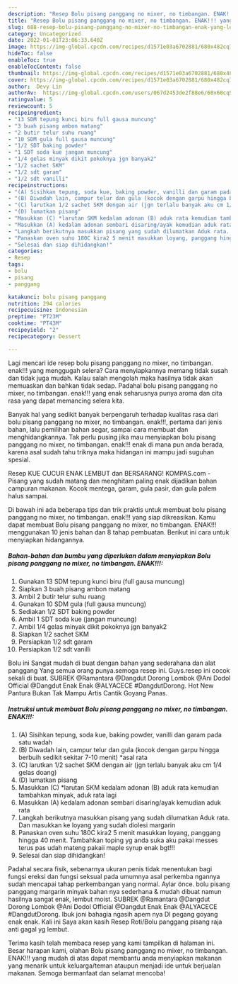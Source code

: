 ```yaml
---
description: "Resep Bolu pisang panggang no mixer, no timbangan. ENAK!!! yang Lezat"
title: "Resep Bolu pisang panggang no mixer, no timbangan. ENAK!!! yang Lezat"
slug: 688-resep-bolu-pisang-panggang-no-mixer-no-timbangan-enak-yang-lezat
category: Uncategorized
date: 2022-01-01T23:06:33.640Z
image: https://img-global.cpcdn.com/recipes/d1571e03a6702881/680x482cq70/bolu-pisang-panggang-no-mixer-no-timbangan-enak-foto-resep-utama.jpg
hideToc: false
enableToc: true
enableTocContent: false
thumbnail: https://img-global.cpcdn.com/recipes/d1571e03a6702881/680x482cq70/bolu-pisang-panggang-no-mixer-no-timbangan-enak-foto-resep-utama.jpg
cover: https://img-global.cpcdn.com/recipes/d1571e03a6702881/680x482cq70/bolu-pisang-panggang-no-mixer-no-timbangan-enak-foto-resep-utama.jpg
author:  Devy Lin
authorAv:  https://img-global.cpcdn.com/users/067d2453de2f88e6/60x60cq50/avatar.jpg
ratingvalue: 5
reviewcount: 5
recipeingredient:
- "13 SDM tepung kunci biru full gausa muncung"
- "3 buah pisang ambon matang"
- "2 butir telur suhu ruang"
- "10 SDM gula full gausa muncung"
- "1/2 SDT baking powder"
- "1 SDT soda kue jangan muncung"
- "1/4 gelas minyak dikit pokoknya jgn banyak2"
- "1/2 sachet SKM"
- "1/2 sdt garam"
- "1/2 sdt vanilli"
recipeinstructions:
- "(A) Sisihkan tepung, soda kue, baking powder, vanilli dan garam pada satu wadah"
- "(B) Diwadah lain, campur telur dan gula (kocok dengan garpu hingga berbuih sedikit sekitar 7-10 menit) *asal rata"
- "(C) larutkan 1/2 sachet SKM dengan air (jgn terlalu banyak aku cm 1/4 gelas doang)"
- "(D) lumatkan pisang"
- "Masukkan (C) *larutan SKM kedalam adonan (B) aduk rata kemudian tambahkan minyak, aduk rata lagi"
- "Masukkan (A) kedalam adonan sembari disaring/ayak kemudian aduk rata"
- "Langkah berikutnya masukkan pisang yang sudah dilumatkan Aduk rata. Dan masukkan ke loyang yang sudah diolesi margarin"
- "Panaskan oven suhu 180C kira2 5 menit masukkan loyang, panggang hingga 40 menit. Tambahkan toping yg anda suka aku pakai messes terus pas udah mateng pakaii maple syrup enak bgt!!!"
- "Selesai dan siap dihidangkan!"
categories:
- Resep
tags:
- bolu
- pisang
- panggang

katakunci: bolu pisang panggang 
nutrition: 294 calories
recipecuisine: Indonesian
preptime: "PT23M"
cooktime: "PT43M"
recipeyield: "2"
recipecategory: Dessert

---
```



Lagi mencari ide resep bolu pisang panggang no mixer, no timbangan. enak!!! yang menggugah selera? Cara menyiapkannya memang tidak susah dan tidak juga mudah. Kalau salah mengolah maka hasilnya tidak akan memuaskan dan bahkan tidak sedap. Padahal bolu pisang panggang no mixer, no timbangan. enak!!! yang enak seharusnya punya aroma dan cita rasa yang dapat memancing selera kita.


Banyak hal yang sedikit banyak berpengaruh terhadap kualitas rasa dari bolu pisang panggang no mixer, no timbangan. enak!!!, pertama dari jenis bahan, lalu pemilihan bahan segar, sampai cara membuat dan menghidangkannya. Tak perlu pusing jika mau menyiapkan bolu pisang panggang no mixer, no timbangan. enak!!! enak di mana pun anda berada, karena asal sudah tahu triknya maka hidangan ini mampu jadi suguhan spesial.

Resep KUE CUCUR ENAK LEMBUT dan BERSARANG! KOMPAS.com - Pisang yang sudah matang dan menghitam paling enak dijadikan bahan campuran makanan. Kocok mentega, garam, gula pasir, dan gula palem halus sampai.


Di bawah ini ada beberapa tips dan trik praktis untuk membuat bolu pisang panggang no mixer, no timbangan. enak!!! yang siap dikreasikan. Kamu dapat membuat Bolu pisang panggang no mixer, no timbangan. ENAK!!! menggunakan 10 jenis bahan dan 8 tahap pembuatan. Berikut ini cara untuk menyiapkan hidangannya.

<!--inarticleads1-->

##### Bahan-bahan dan bumbu yang diperlukan dalam menyiapkan Bolu pisang panggang no mixer, no timbangan. ENAK!!!:

1. Gunakan 13 SDM tepung kunci biru (full gausa muncung)
1. Siapkan 3 buah pisang ambon matang
1. Ambil 2 butir telur suhu ruang
1. Gunakan 10 SDM gula (full gausa muncung)
1. Sediakan 1/2 SDT baking powder
1. Ambil 1 SDT soda kue (jangan muncung)
1. Ambil 1/4 gelas minyak dikit pokoknya jgn banyak2
1. Siapkan 1/2 sachet SKM
1. Persiapkan 1/2 sdt garam
1. Persiapkan 1/2 sdt vanilli


Bolu ini Sangat mudah di buat dengan bahan yang sederahana dan alat panggang Yang semua orang punya.semoga resep ini. Guys.resep ini cocok sekali di buat. SUBREK @Ramantara @Dangdut Dorong Lombok @Ani Dodol Official @Dangdut Enak Enak @ALYACECE #DangdutDorong. Hot New Pantura Bukan Tak Mampu Artis Cantik Goyang Panas. 

<!--inarticleads2-->

##### Instruksi untuk membuat Bolu pisang panggang no mixer, no timbangan. ENAK!!!:

1. (A) Sisihkan tepung, soda kue, baking powder, vanilli dan garam pada satu wadah
1. (B) Diwadah lain, campur telur dan gula (kocok dengan garpu hingga berbuih sedikit sekitar 7-10 menit) *asal rata
1. (C) larutkan 1/2 sachet SKM dengan air (jgn terlalu banyak aku cm 1/4 gelas doang)
1. (D) lumatkan pisang
1. Masukkan (C) *larutan SKM kedalam adonan (B) aduk rata kemudian tambahkan minyak, aduk rata lagi
1. Masukkan (A) kedalam adonan sembari disaring/ayak kemudian aduk rata
1. Langkah berikutnya masukkan pisang yang sudah dilumatkan Aduk rata. Dan masukkan ke loyang yang sudah diolesi margarin
1. Panaskan oven suhu 180C kira2 5 menit masukkan loyang, panggang hingga 40 menit. Tambahkan toping yg anda suka aku pakai messes terus pas udah mateng pakaii maple syrup enak bgt!!!
1. Selesai dan siap dihidangkan!

Padahal secara fisik, sebenarnya ukuran penis tidak menentukan bagi fungsi ereksi dan fungsi seksual pada umumnya asal perkemba ngannya sudah mencapai tahap perkembangan yang normal. Aylar önce. bolu pisang panggang margarin minyak bahan nya sederhana &amp; mudah dibuat namun hasilnya sangat enak, lembut moist. SUBREK @Ramantara @Dangdut Dorong Lombok @Ani Dodol Official @Dangdut Enak Enak @ALYACECE #DangdutDorong. Ibuk joni bahagia ngasih apem nya DI pegang goyang enak enak. Kali ini Saya akan kasih Resep Roti/Bolu panggang pisang raja anti gagal yg lembut. 

Terima kasih telah membaca resep yang kami tampilkan di halaman ini. Besar harapan kami, olahan Bolu pisang panggang no mixer, no timbangan. ENAK!!! yang mudah di atas dapat membantu anda menyiapkan makanan yang menarik untuk keluarga/teman ataupun menjadi ide untuk berjualan makanan. Semoga bermanfaat dan selamat mencoba!
